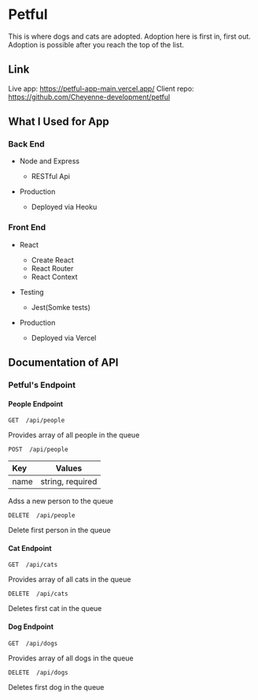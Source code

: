 # Petful

This is where dogs and cats are adopted. Adoption here is first in, first out. Adoption is possible after you reach the top of the list.
## Link

Live app: https://petful-app-main.vercel.app/ 
Client repo: https://github.com/Cheyenne-development/petful
## What I Used for App

### Back End

- Node and Express
  - RESTful Api

- Production
  - Deployed via Heoku

### Front End

- React
  - Create React
  - React Router
  - React Context

- Testing
  - Jest(Somke tests)

- Production
  - Deployed via Vercel


## Documentation of API


### Petful's Endpoint

#### People Endpoint

```http
GET  /api/people
```

Provides array of all people in the queue

```http
POST  /api/people
```

|  Key         | Values               |
| :------------|----------------------|
|   name       | string, required     |

Adss a new person to the queue


```http
DELETE  /api/people
```

Delete first person in the queue


#### Cat Endpoint

```http
GET  /api/cats
```

Provides array of all cats in the queue

```http
DELETE  /api/cats
```

Deletes first cat in the queue

#### Dog Endpoint

```http
GET  /api/dogs
```

Provides array of all dogs in the queue

```http
DELETE  /api/dogs
```

Deletes first dog in the queue

